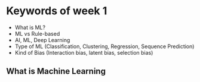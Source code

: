 # Keywords of week 1
- What is ML?
- ML vs Rule-based
- AI, ML, Deep Learning
- Type of ML (Classification, Clustering, Regression, Sequence Prediction)
- Kind of Bias (Interaction bias, latent bias, selection bias)


## What is Machine Learning
